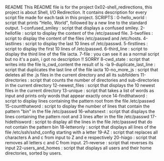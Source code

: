 README
	This README file is for the project 0x02-shell_redirections, this project is about Shell, I/O Redirection.
	It contains description for every script file made for each task in this project. 
SCRIPTS : 
	0-hello_world : script that prints "Hello, World", followed by a new line to the standard output.
	1-confused_smiley : script that displays a confused smiley.
	2-hellofile : script to display the content of the /etc/passwd file.
	3-twofiles : script to display the content of the files /etc/passwd and /etc/hosts.
	4-lastlines : script to display the last 10 lines of /etc/passwd.
	5-firstlines : script to display the first 10 lines of /etc/passwd.
	6-third_line : script to display the third line of the file iacta.
	7-file : you can see it as a normal script but no it's a pain, i got no description !! SORRY
	8-cwd_state : script that writes into the file ls_cwd_content the result of ls -la
	9-duplicate_last_line : script that duplicates the last line of the file iacta
	10-no_more_js : script that deletes all the .js files in the current directory and all its subfolders
	11-directories : script that counts the number of directories and sub-directories in the current directory
	12-newest_files : script that displays the 10 newest files in the current directory
	13-unique : script that takes a list of words as input and prints only words that appear exactly once
	14-findthatword : script to display lines containing the pattern root from the file /etc/passwd
	15-countthatword : script to display the number of lines that contain the pattern "bin" in the file /etc/passwd
	16-whatsnext : script that displays the lines containing the pattern root and 3 lines after in the file /etc/passwd
	17-hidethisword : script to display all the lines in the file /etc/passwd that do not contain the pattern bin
	18-letteronly : script that displays all lines of the file /etc/ssh/sshd_config starting with a letter
	19-AZ : script that replaces all characters A and c from input to Z and e respectively
	20-hiago : script that removes all letters c and C from input.
	21-reverse : script that reverses its input
	22-users_and_homes : script that displays all users and their home directories, sorted by users.
